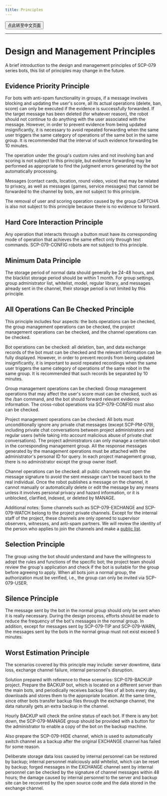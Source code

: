 ```yaml
---
title: Principles
---
```


<button onmouseover="PlaySound('totop1')" onmouseout="StopSound('totop1')" onclick="window.location.href = '/principles-zh/';" class="zh">点此转至中文页面</button>

---

# Design and Management Principles

A brief introduction to the design and management principles of SCP-079 series bots, this list of principles may change in the future.

## Evidence Priority Principle

For bots with anti-spam functionality in groups, if a message involves blocking and updating the user's score, all its actual operations (delete, ban, score) can only be executed if the evidence is successfully forwarded. If the target message has been deleted (for whatever reason), the robot should not continue to do anything with the user associated with the message. However, in order to prevent evidence from being updated insignificantly, it is necessary to avoid repeated forwarding when the same user triggers the same category of operations of the same bot in the same group.  It is recommended that the interval of such evidence forwarding be 10 minutes.

The operation under the group's custom rules and not involving ban and scoring is not subject to this principle, but evidence forwarding may be performed as appropriate to find the judgment errors generated by the bot automatically processing.

Messages (contact cards, location, round video, voice) that may be related to privacy, as well as messages (games, service messages) that cannot be forwarded to the channel by bots, are not subject to this principle.

The removal of user and scoring operation caused by the group CAPTCHA is also not subject to this principle because there is no evidence to forward.

## Hard Core Interaction Principle

Any operation that interacts through a button must have its corresponding mode of operation that achieves the same effect only through text commands. SCP-079-CONFIG robots are not subject to this principle.

## Minimum Data Principle

The storage period of normal data should generally be 24-48 hours, and the blacklist storage period should be within 1 month. For group settings, group administrator list, whitelist, model, regular library, and messages already sent in the channel, their storage period is not limited by this principle.

## All Operations Can Be Checked Principle

This principle includes four aspects: the bots operations can be checked, the group management operations can be checked, the project management operations can be checked, and the channel operations can be checked.

Bot operations can be checked: all deletion, ban, and data exchange records of the bot must can be checked and the relevant information can be fully displayed. However, in order to prevent records from being updated insignificantly, it is important to avoid repeated recordings when the same user triggers the same category of operations of the same robot in the same group. It is recommended that such records be separated by 10 minutes.

Group management operations can be checked: Group management operations that may affect the user's score must can be checked, such as the /ban command, and the bot should forward relevant evidence information. The cross-robot operations via SCP-079-CONFIG must also can be checked.

Project management operations can be checked: All bots must unconditionally ignore any private chat messages (except SCP-PM-079), including private chat conversations between project administrators and regular users (while taking into account malicious abuse of private chat conversations). The project administrators can only manage a certain robot in the corresponding management group. All the response messages generated by the management operations must be attached with the administrator's personal ID for query. In each project management group, there is no administrator except the group owner itself.

Channel operations can be checked: all public channels must open the message signature to avoid the sent message can't be traced back to the real individual. Once the robot publishes a message on the channel, it cannot manually or automatically delete or edit the message by any means unless it involves personal privacy and hazard information, or it is unblocked, clarified, indexed, or deleted by MANAGE.

Additional notes: Some channels such as SCP-079-EXCHANGE and SCP-079-WATCH belong to the project private channels. Except for the internal staff of the project, these channels are only opened to supervisor observers, witnesses, and anti-spam partners. We will review the identity of the person who applies to join the channels and make a [public list](/transparency/).

## Selection Principle

The group using the bot should understand and have the willingness to adopt the rules and functions of the specific bot; the project team should review the group's application and check if the bot is suitable for the group before agreeing to apply. When all bots join a normal group, the authorization must be verified, i.e., the group can only be invited via SCP-079-USER.

## Silence Principle

The message sent by the bot in the normal group should only be sent when it is really necessary. During the design process, efforts should be made to reduce the frequency of the bot's messages in the normal group. In addition, except for messages sent by SCP-079-TIP and SCP-079-WARN, the messages sent by the bots in the normal group must not exist exceed 5 minutes.

## Worst Estimation Principle

The scenarios covered by this principle may include: server downtime, data loss, exchange channel failure, internal personnel's disruption.

Solution prepared with reference to these scenarios: SCP-079-BACKUP project. Prepare the BACKUP bot, which is located on a different server than the main bots, and periodically receives backup files of all bots every day, downloads and stores them to the appropriate location. At the same time, since other bots transfer backup files through the exchange channel, the data naturally gets an extra backup in the channel.

Hourly BACKUP will check the online status of each bot. If there is any bot down, the SCP-079-MANAGE group should be provided with a button for the administrator to enable a copy of the bot on the backup machine.

Also prepare the SCP-079-HIDE channel, which is used to automatically switch channel as a backup after the original EXCHANGE channel has failed for some reason.

Deliberate storage data loss caused by internal personnel can be restored by backup; internal personnel maliciously add whitelist, which can be reset by backup; forged messages in the EXCHANGE channel sent by internal personnel can be checked by the signature of channel messages within 48 hours; the damage caused by internal personnel to the server and backup site can be recovered by the open source code and the data stored in the exchange channel.

<audio src="/audio/door/dooropenpage.ogg" autoplay></audio>
